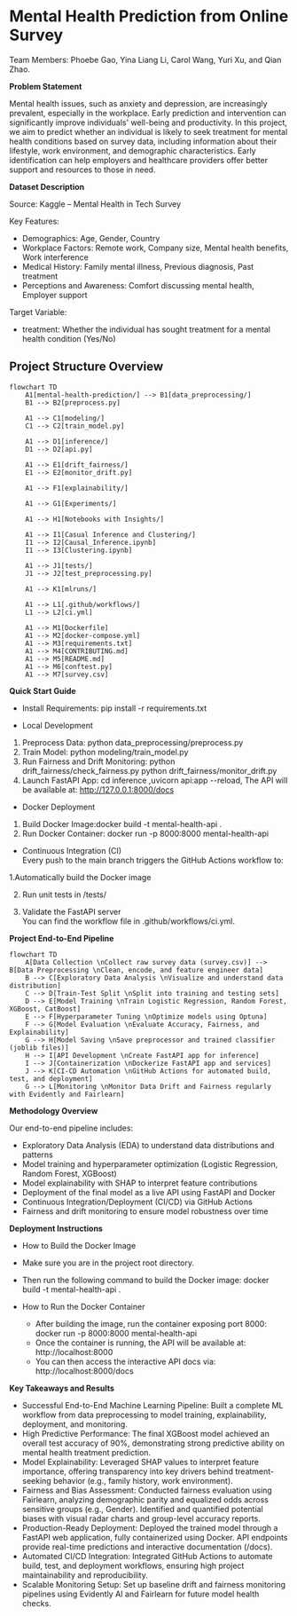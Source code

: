 # Mental Health Prediction from Online Survey
Team Members: Phoebe Gao, Yina Liang Li, Carol Wang, Yuri Xu, and Qian Zhao.

**Problem Statement**

Mental health issues, such as anxiety and depression, are increasingly prevalent, especially in the workplace.
Early prediction and intervention can significantly improve individuals' well-being and productivity.
In this project, we aim to predict whether an individual is likely to seek treatment for mental health conditions based on survey data, including information about their lifestyle, work environment, and demographic characteristics.
Early identification can help employers and healthcare providers offer better support and resources to those in need.

**Dataset Description**

Source: Kaggle – Mental Health in Tech Survey

Key Features:  
- Demographics: Age, Gender, Country 
- Workplace Factors: Remote work, Company size, Mental health benefits, Work interference
- Medical History: Family mental illness, Previous diagnosis, Past treatment
- Perceptions and Awareness: Comfort discussing mental health, Employer support
  
Target Variable:
- treatment: Whether the individual has sought treatment for a mental health condition (Yes/No)

## Project Structure Overview

```mermaid
flowchart TD
    A1[mental-health-prediction/] --> B1[data_preprocessing/]
    B1 --> B2[preprocess.py]

    A1 --> C1[modeling/]
    C1 --> C2[train_model.py]

    A1 --> D1[inference/]
    D1 --> D2[api.py]

    A1 --> E1[drift_fairness/]
    E1 --> E2[monitor_drift.py]

    A1 --> F1[explainability/]

    A1 --> G1[Experiments/]

    A1 --> H1[Notebooks with Insights/]

    A1 --> I1[Casual Inference and Clustering/]
    I1 --> I2[Causal_Inference.ipynb]
    I1 --> I3[Clustering.ipynb]

    A1 --> J1[tests/]
    J1 --> J2[test_preprocessing.py]

    A1 --> K1[mlruns/]

    A1 --> L1[.github/workflows/]
    L1 --> L2[ci.yml]

    A1 --> M1[Dockerfile]
    A1 --> M2[docker-compose.yml]
    A1 --> M3[requirements.txt]
    A1 --> M4[CONTRIBUTING.md]
    A1 --> M5[README.md]
    A1 --> M6[conftest.py]
    A1 --> M7[survey.csv]
```

**Quick Start Guide**

- Install Requirements: pip install -r requirements.txt

- Local Development
1. Preprocess Data: python data_preprocessing/preprocess.py
2. Train Model: python modeling/train_model.py
3. Run Fairness and Drift Monitoring: python drift_fairness/check_fairness.py
                                      python drift_fairness/monitor_drift.py
4. Launch FastAPI App: cd inference ,uvicorn api:app --reload, The API will be available at: http://127.0.0.1:8000/docs

- Docker Deployment
1. Build Docker Image:docker build -t mental-health-api .
2. Run Docker Container: docker run -p 8000:8000 mental-health-api

-  Continuous Integration (CI)  
Every push to the main branch triggers the GitHub Actions workflow to:

  1.Automatically build the Docker image
  
  2. Run unit tests in /tests/
     
  3. Validate the FastAPI server  
You can find the workflow file in .github/workflows/ci.yml.

**Project End-to-End Pipeline**

```mermaid
flowchart TD
    A[Data Collection \nCollect raw survey data (survey.csv)] --> B[Data Preprocessing \nClean, encode, and feature engineer data]
    B --> C[Exploratory Data Analysis \nVisualize and understand data distribution]
    C --> D[Train-Test Split \nSplit into training and testing sets]
    D --> E[Model Training \nTrain Logistic Regression, Random Forest, XGBoost, CatBoost]
    E --> F[Hyperparameter Tuning \nOptimize models using Optuna]
    F --> G[Model Evaluation \nEvaluate Accuracy, Fairness, and Explainability]
    G --> H[Model Saving \nSave preprocessor and trained classifier (joblib files)]
    H --> I[API Development \nCreate FastAPI app for inference]
    I --> J[Containerization \nDockerize FastAPI app and services]
    J --> K[CI-CD Automation \nGitHub Actions for automated build, test, and deployment]
    G --> L[Monitoring \nMonitor Data Drift and Fairness regularly with Evidently and Fairlearn]
```

**Methodology Overview**

Our end-to-end pipeline includes:
- Exploratory Data Analysis (EDA) to understand data distributions and patterns
- Model training and hyperparameter optimization (Logistic Regression, Random Forest, XGBoost)
- Model explainability with SHAP to interpret feature contributions
- Deployment of the final model as a live API using FastAPI and Docker
- Continuous Integration/Deployment (CI/CD) via GitHub Actions
- Fairness and drift monitoring to ensure model robustness over time

**Deployment Instructions**
-  How to Build the Docker Image
  - Make sure you are in the project root directory.
  - Then run the following command to build the Docker image: docker build -t mental-health-api .

- How to Run the Docker Container
  - After building the image, run the container exposing port 8000: docker run -p 8000:8000 mental-health-api
  - Once the container is running, the API will be available at: http://localhost:8000
  - You can then access the interactive API docs via: http://localhost:8000/docs



**Key Takeaways and Results**

- Successful End-to-End Machine Learning Pipeline: Built a complete ML workflow from data preprocessing to model training, explainability, deployment, and monitoring.
- High Predictive Performance: The final XGBoost model achieved an overall test accuracy of 90%, demonstrating strong predictive ability on mental health treatment prediction.
- Model Explainability: Leveraged SHAP values to interpret feature importance, offering transparency into key drivers behind treatment-seeking behavior (e.g., family history, work environment).
- Fairness and Bias Assessment: Conducted fairness evaluation using Fairlearn, analyzing demographic parity and equalized odds across sensitive groups (e.g., Gender). Identified and quantified potential biases with visual radar charts and group-level accuracy reports.
- Production-Ready Deployment: Deployed the trained model through a FastAPI web application, fully containerized using Docker.
API endpoints provide real-time predictions and interactive documentation (/docs).
- Automated CI/CD Integration: Integrated GitHub Actions to automate build, test, and deployment workflows, ensuring high project maintainability and reproducibility.
- Scalable Monitoring Setup: Set up baseline drift and fairness monitoring pipelines using Evidently AI and Fairlearn for future model health checks.


